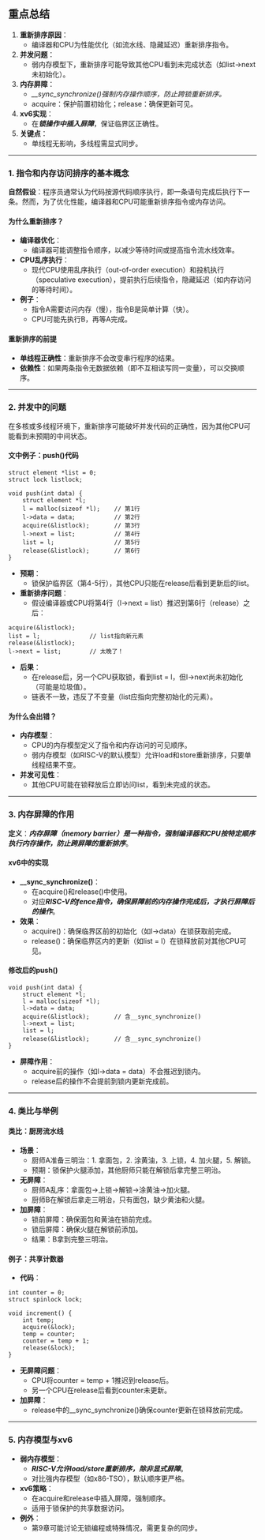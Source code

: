 
## 重点总结

1. **重新排序原因**：
    - 编译器和CPU为性能优化（如流水线、隐藏延迟）重新排序指令。
2. **并发问题**：
    - 弱内存模型下，重新排序可能导致其他CPU看到未完成状态（如list->next未初始化）。
3. **内存屏障**：
    - *__sync_synchronize()强制内存操作顺序，防止跨锁重新排序。*
    - acquire：保护前置初始化；release：确保更新可见。
4. **xv6实现**：
    - 在***锁操作中插入屏障***，保证临界区正确性。
5. **关键点**：
    - 单线程无影响，多线程需显式同步。
---

### 1. 指令和内存访问排序的基本概念

**自然假设**：程序员通常认为代码按源代码顺序执行，即一条语句完成后执行下一条。然而，为了优化性能，编译器和CPU可能重新排序指令或内存访问。

#### 为什么重新排序？

- **编译器优化**：
    - 编译器可能调整指令顺序，以减少等待时间或提高指令流水线效率。
- **CPU乱序执行**：
    - 现代CPU使用乱序执行（out-of-order execution）和投机执行（speculative execution），提前执行后续指令，隐藏延迟（如内存访问的等待时间）。
- **例子**：
    - 指令A需要访问内存（慢），指令B是简单计算（快）。
    - CPU可能先执行B，再等A完成。

#### 重新排序的前提

- **单线程正确性**：重新排序不会改变串行程序的结果。
- **依赖性**：如果两条指令无数据依赖（即不互相读写同一变量），可以交换顺序。

---

### 2. 并发中的问题

在多核或多线程环境下，重新排序可能破坏并发代码的正确性，因为其他CPU可能看到未预期的中间状态。

#### 文中例子：push()代码

```
struct element *list = 0;
struct lock listlock;

void push(int data) {
    struct element *l;
    l = malloc(sizeof *l);    // 第1行
    l->data = data;           // 第2行
    acquire(&listlock);       // 第3行
    l->next = list;           // 第4行
    list = l;                 // 第5行
    release(&listlock);       // 第6行
}
```

- **预期**：
    - 锁保护临界区（第4-5行），其他CPU只能在release后看到更新后的list。
- **重新排序问题**：
    - 假设编译器或CPU将第4行（l->next = list）推迟到第6行（release）之后：
```
acquire(&listlock);
list = l;              // list指向新元素
release(&listlock);
l->next = list;        // 太晚了！
```
      
- **后果**：
    - 在release后，另一个CPU获取锁，看到list = l，但l->next尚未初始化（可能是垃圾值）。
    - 链表不一致，违反了不变量（list应指向完整初始化的元素）。

#### 为什么会出错？

- **内存模型**：
    - CPU的内存模型定义了指令和内存访问的可见顺序。
    - 弱内存模型（如RISC-V的默认模型）允许load和store重新排序，只要单线程结果不变。
- **并发可见性**：
    - 其他CPU可能在锁释放后立即访问list，看到未完成的状态。

---

### 3. 内存屏障的作用

**定义**：***内存屏障（memory barrier）是一种指令，强制编译器和CPU按特定顺序执行内存操作，防止跨屏障的重新排序***。

#### xv6中的实现

- **__sync_synchronize()**：
    - 在acquire()和release()中使用。
    - 对应***RISC-V的fence指令，确保屏障前的内存操作完成后，才执行屏障后的操作***。
- **效果**：
    - acquire()：确保临界区前的初始化（如l->data）在锁获取前完成。
    - release()：确保临界区内的更新（如list = l）在锁释放前对其他CPU可见。

#### 修改后的push()

```
void push(int data) {
    struct element *l;
    l = malloc(sizeof *l);
    l->data = data;
    acquire(&listlock);       // 含__sync_synchronize()
    l->next = list;
    list = l;
    release(&listlock);       // 含__sync_synchronize()
}
```

- **屏障作用**：
    - acquire前的操作（如l->data = data）不会推迟到锁内。
    - release后的操作不会提前到锁内更新完成前。

---

### 4. 类比与举例

#### 类比：厨房流水线

- **场景**：
    - 厨师A准备三明治：1. 拿面包，2. 涂黄油，3. 上锁，4. 加火腿，5. 解锁。
    - 预期：锁保护火腿添加，其他厨师只能在解锁后拿完整三明治。
- **无屏障**：
    - 厨师A乱序：拿面包→上锁→解锁→涂黄油→加火腿。
    - 厨师B在解锁后拿走三明治，只有面包，缺少黄油和火腿。
- **加屏障**：
    - 锁前屏障：确保面包和黄油在锁前完成。
    - 锁后屏障：确保火腿在解锁前添加。
    - 结果：B拿到完整三明治。

#### 例子：共享计数器

- **代码**：
```
int counter = 0;
struct spinlock lock;

void increment() {
    int temp;
    acquire(&lock);
    temp = counter;
    counter = temp + 1;
    release(&lock);
}
```
- **无屏障问题**：
    - CPU将counter = temp + 1推迟到release后。
    - 另一个CPU在release后看到counter未更新。
- **加屏障**：
    - release中的__sync_synchronize()确保counter更新在锁释放前完成。

---

### 5. 内存模型与xv6

- **弱内存模型**：
    - ***RISC-V允许load/store重新排序，除非显式屏障***。
    - 对比强内存模型（如x86-TSO），默认顺序更严格。
- **xv6策略**：
    - 在acquire和release中插入屏障，强制顺序。
    - 适用于锁保护的共享数据访问。
- **例外**：
    - 第9章可能讨论无锁编程或特殊情况，需更复杂的同步。
